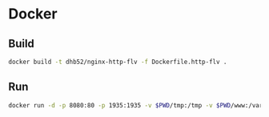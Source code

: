 # Docker

## Build

```sh
docker build -t dhb52/nginx-http-flv -f Dockerfile.http-flv .
```

## Run

```sh
docker run -d -p 8080:80 -p 1935:1935 -v $PWD/tmp:/tmp -v $PWD/www:/var/www -v $PWD/logs:/usr/local/nginx/logs --name nginx-http-flv dhb52/nginx-http-flv
```
